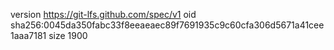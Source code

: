 version https://git-lfs.github.com/spec/v1
oid sha256:0045da350fabc33f8eeaeaec89f7691935c9c60cfa306d5671a41cee1aaa7181
size 1900
